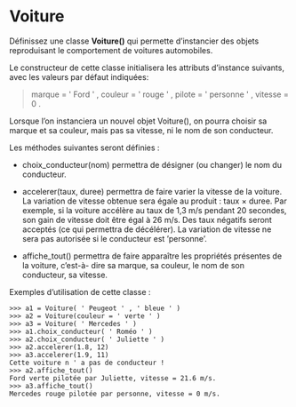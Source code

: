 # Voiture 

Définissez une classe **Voiture()** qui permette d’instancier des objets reproduisant le
comportement de voitures automobiles. 

Le constructeur de cette classe initialisera les
attributs d’instance suivants, avec les valeurs par défaut indiquées:

> marque = ' Ford ' , couleur = ' rouge ' , pilote = ' personne ' ,  vitesse = 0 .

Lorsque l’on instanciera un nouvel objet Voiture(), on pourra choisir sa marque et sa couleur,
mais pas sa vitesse, ni le nom de son conducteur.

Les méthodes suivantes seront définies :
* choix_conducteur(nom) permettra de désigner (ou changer) le nom du conducteur.

* accelerer(taux, duree) permettra de faire varier la vitesse de la voiture. La variation de
vitesse obtenue sera égale au produit : taux × duree. Par exemple, si la voiture accélère au
taux de 1,3 m/s pendant 20 secondes, son gain de vitesse doit être égal à 26 m/s. Des taux
négatifs seront acceptés (ce qui permettra de décélérer). La variation de vitesse ne sera pas
autorisée si le conducteur est ’personne’.

* affiche_tout() permettra de faire apparaître les propriétés présentes de la voiture, c’est-à-
dire sa marque, sa couleur, le nom de son conducteur, sa vitesse.

Exemples d’utilisation de cette classe :

```
>>> a1 = Voiture( ' Peugeot ' , ' bleue ' )
>>> a2 = Voiture(couleur = ' verte ' )
>>> a3 = Voiture( ' Mercedes ' )
>>> a1.choix_conducteur( ' Roméo ' )
>>> a2.choix_conducteur( ' Juliette ' )
>>> a2.accelerer(1.8, 12)
>>> a3.accelerer(1.9, 11)
Cette voiture n ' a pas de conducteur !
>>> a2.affiche_tout()
Ford verte pilotée par Juliette, vitesse = 21.6 m/s.
>>> a3.affiche_tout()
Mercedes rouge pilotée par personne, vitesse = 0 m/s.

```